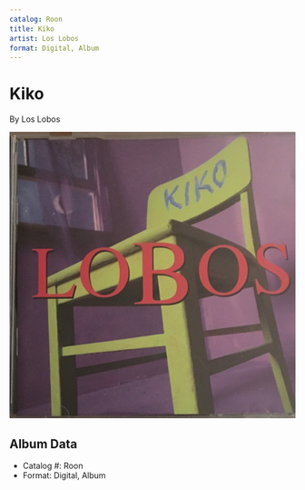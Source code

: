 ```yaml
---
catalog: Roon
title: Kiko
artist: Los Lobos
format: Digital, Album
---
```


# Kiko

By Los Lobos

![](../../assets/albumcovers/Los_Lobos-Kiko.png)

## Album Data

- Catalog #: Roon
- Format: Digital, Album

